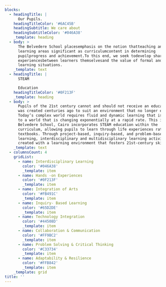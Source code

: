 ```yaml
---
blocks:
  - headingTitle: |
      Our Pupils.
    headingTitleColor: '#6AC45B'
    headingSubtitle: We care about
    headingSubtitleColor: '#046A38'
    _template: heading
  - body: >
      The Belvedere School placesemphasis on the notion thatteaching and
      learning areas significant as curriculumcontent in determining
      pupilprogress and achievement.To this end, we seek todevelop shared
      experiencesbetween learners themselvesand the value of formal andinformal
      learning situations.
    _template: text
  - headingTitle: |
      STEAM

      Education
    headingTitleColor: '#0F213F'
    _template: heading
  - body: >
      Pupils of the 21st century cannot and should not receive an education that
      was created centuries ago to suit an environment that no longer exists.
      Today’s complex world requires fluid and dynamic learning that is relevant
      to a world that is changing exponentially at a rapid rate. This is where
      Belvedere School, Cairo incorporates STEAM education within the
      curriculum, allowing pupils to learn through life experiences rather than
      textbooks. Through project-based, inquiry-based, and problem-based
      learning, interdisciplinary and multidisciplinary learning activities are
      created with a learning environment that fosters 21st-century skills.
    _template: text
  - columnsCount: 4
    gridList:
      - name: Interdisciplinary Learning
        color: '#046A38'
        _template: item
      - name: Hands -on Experiences
        color: '#0F213F'
        _template: item
      - name: Integration of Arts
        color: '#FB491C'
        _template: item
      - name: Inquiry- Based Learning
        color: '#65D2DE'
        _template: item
      - name: Technology Integration
        color: '#44508D'
        _template: item
      - name: Collaboration & Communication
        color: '#FF9BC2'
        _template: item
      - name: Problem Solving & Critical Thinking
        color: '#C33734'
        _template: item
      - name: Adaptability & Resilience
        color: '#FFB842'
        _template: item
    _template: grid
title: ''
---
```



